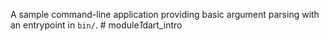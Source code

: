 A sample command-line application providing basic argument parsing with an entrypoint in `bin/`.
#   m o d u l e _ 1 _ d a r t _ i n t r o  
 